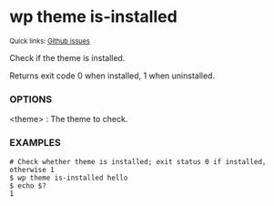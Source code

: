 # wp theme is-installed

<small>Quick links: <a href="https://github.com/issues?q=is%3Aopen+label%3Acommand%3Atheme-is-installed+sort%3Aupdated-desc+org%3Awp-cli">Github issues</a></small>

Check if the theme is installed.

Returns exit code 0 when installed, 1 when uninstalled.

### OPTIONS

&lt;theme&gt;
: The theme to check.

### EXAMPLES

    # Check whether theme is installed; exit status 0 if installed, otherwise 1
    $ wp theme is-installed hello
    $ echo $?
    1



